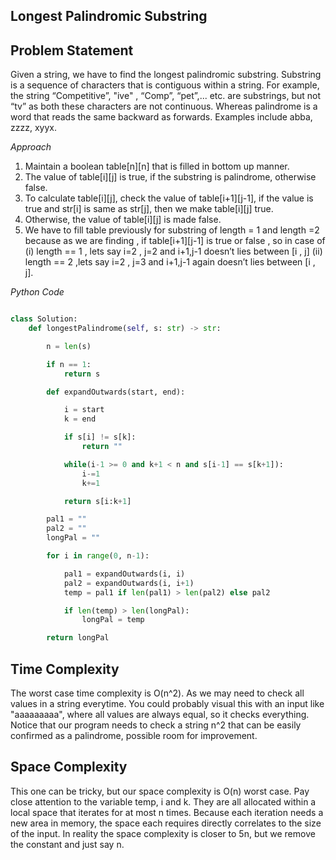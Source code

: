 ## Longest Palindromic Substring

## Problem Statement

Given a string, we have to find the longest palindromic substring. Substring is a sequence of characters that is contiguous within a string. For example, the string “Competitive”, "ive" , “Comp”, “pet”,... etc. are substrings, but not “tv” as both these characters are not continuous. Whereas palindrome is a word that reads the same backward as forwards. Examples include abba, zzzz, xyyx.

_Approach_

1. Maintain a boolean table[n][n] that is filled in bottom up manner.
2. The value of table[i][j] is true, if the substring is palindrome, otherwise false.
3. To calculate table[i][j], check the value of table[i+1][j-1], if the value is true and str[i] is same as str[j], then we make table[i][j] true.
4. Otherwise, the value of table[i][j] is made false.
5. We have to fill table previously for substring of length = 1 and length =2 because as we are finding , if table[i+1][j-1] is true or false , so in case of (i) length == 1 , lets say i=2 , j=2 and i+1,j-1 doesn’t lies between [i , j] (ii) length == 2 ,lets say i=2 , j=3 and i+1,j-1 again doesn’t lies between [i , j].

_Python Code_

```python

class Solution:
    def longestPalindrome(self, s: str) -> str:

        n = len(s)

        if n == 1:
            return s

        def expandOutwards(start, end):

            i = start
            k = end

            if s[i] != s[k]:
                return ""

            while(i-1 >= 0 and k+1 < n and s[i-1] == s[k+1]):
                i-=1
                k+=1

            return s[i:k+1]

        pal1 = ""
        pal2 = ""
        longPal = ""

        for i in range(0, n-1):

            pal1 = expandOutwards(i, i)
            pal2 = expandOutwards(i, i+1)
            temp = pal1 if len(pal1) > len(pal2) else pal2

            if len(temp) > len(longPal):
                longPal = temp

        return longPal
```

## Time Complexity

The worst case time complexity is O(n^2). As we may need to check all values in a string everytime. You could probably visual this with an input like "aaaaaaaaa", where all values are always equal, so it checks everything. Notice that our program needs to check a string n^2 that can be easily confirmed as a palindrome, possible room for improvement.

## Space Complexity

This one can be tricky, but our space complexity is O(n) worst case. Pay close attention to the variable temp, i and k. They are all allocated within a local space that iterates for at most n times. Because each iteration needs a new area in memory, the space each requires directly correlates to the size of the input. In reality the space complexity is closer to 5n, but we remove the constant and just say n.
